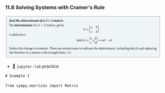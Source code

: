 ### 11.8 Solving Systems with Cramer's Rule


![Summary 1](./ch11-08-sum1.png)


- 🎯 `jupyter-lab` practice

``` 
# Example 1

from sympy.matrices import Matrix

```

